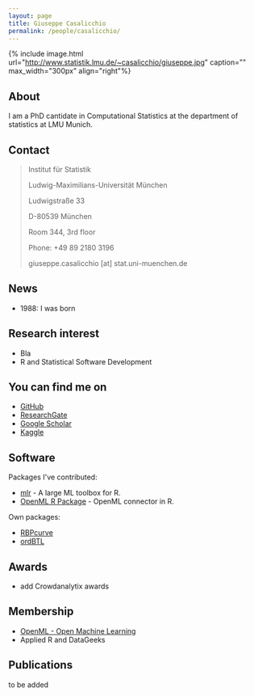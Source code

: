 ```yaml
---
layout: page
title: Giuseppe Casalicchio
permalink: /people/casalicchio/
---
```



{% include image.html url="http://www.statistik.lmu.de/~casalicchio/giuseppe.jpg" caption="" max_width="300px" align="right"%}

## About

I am a PhD cantidate in Computational Statistics at the department of statistics at LMU Munich. 

## Contact

> Institut für Statistik 
> 
> Ludwig-Maximilians-Universität München
> 
> Ludwigstraße 33
> 
> D-80539 München
> 
> Room 344, 3rd floor
> 
> Phone: +49 89 2180 3196
>
> giuseppe.casalicchio [at] stat.uni-muenchen.de 

## News

- 1988: I was born

## Research interest

- Bla
- R and Statistical Software Development

## You can find me on

- [GitHub](https://github.com/giuseppec)
- [ResearchGate](https://www.researchgate.net/profile/Giuseppe_Casalicchio)
- [Google Scholar](https://scholar.google.de/citations?user=s34UckkAAAAJ&hl=de)
- [Kaggle]()

## Software

Packages I've contributed:
- [mlr](http://www.github.com/mlr-org/mlr) - A large ML toolbox for R. 
- [OpenML R Package](http://www.github.com/OpenML/r) - OpenML connector in R. 

Own packages:
- [RBPcurve](link)  
- [ordBTL](link) 

## Awards

- add Crowdanalytix awards

## Membership

- [OpenML - Open Machine Learning](http://www.openml.org)
- Applied R and DataGeeks

## Publications
to be added
